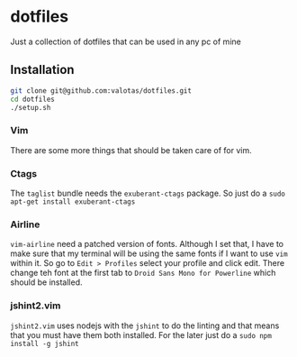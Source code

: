 # dotfiles
Just a collection of dotfiles that can be used in any pc of mine

## Installation

```sh
git clone git@github.com:valotas/dotfiles.git
cd dotfiles
./setup.sh
```

### Vim
There are some more things that should be taken care of for vim.

### Ctags
The `taglist` bundle needs the `exuberant-ctags` package. So just do a `sudo apt-get install exuberant-ctags`

### Airline
`vim-airline` need a patched version of fonts. Although I set that, I have to make sure that my terminal will be using the same fonts if I want to use `vim` within it. So go to `Edit > Profiles` select your profile and click edit. There change teh font at the first tab to `Droid Sans Mono for Powerline` which should be installed.

### jshint2.vim
`jshint2.vim` uses nodejs with the `jshint` to do the linting and that means that you must have them both installed. For the later just do a `sudo npm install -g jshint`
